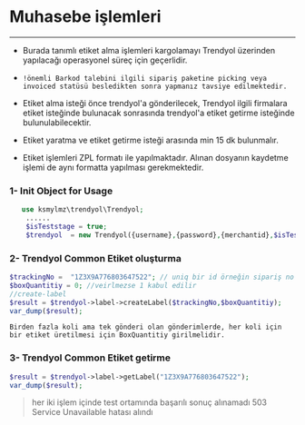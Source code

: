 # Muhasebe işlemleri 
_____________________


- Burada tanımlı etiket alma işlemleri kargolamayı Trendyol üzerinden  yapılacağı operasyonel süreç için geçerlidir. 

- `!önemli Barkod talebini ilgili sipariş paketine picking veya invoiced statüsü besledikten sonra yapmanız tavsiye edilmektedir.`

- Etiket alma isteği önce trendyol'a gönderilecek, Trendyol ilgili firmalara etiket isteğinde bulunacak sonrasında trendyol'a etiket getirme isteğinde bulunulabilecektir. 
- Etiket yaratma ve etiket getirme isteği arasında min 15 dk bulunmalır.
- Etiket işlemleri ZPL formatı ile yapılmaktadır. Alınan dosyanın kaydetme işlemi de aynı formatta yapılması gerekmektedir. 

### 1- Init Object for Usage

````php
   use ksmylmz\trendyol\Trendyol;
    ......
    $isTeststage = true;
    $trendyol  = new Trendyol({username},{password},{merchantid},$isTestStage);
````


### 2- Trendyol Common Etiket oluşturma 
````php
$trackingNo =  "1Z3X9A776803647522"; // uniq bir id örneğin sipariş no  olabilir
$boxQuantitiy = 0; //veirlmezse 1 kabul edilir
//create-label
$result = $trendyol->label->createLabel($trackingNo,$boxQuantitiy);
var_dump($result);
````
`Birden fazla koli ama tek gönderi olan gönderimlerde,
 her koli için bir etiket üretilmesi için BoxQuantitiy girilmelidir.`

### 3- Trendyol Common Etiket getirme 
````php
$result = $trendyol->label->getLabel("1Z3X9A776803647522");
var_dump($result);
````


> her iki işlem içinde test ortamında başarılı sonuç alınamadı 503 Service Unavailable hatası alındı

